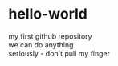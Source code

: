 # hello-world<br>
my first github repository<br>
we can do anything<br>
seriously - don't pull my finger
